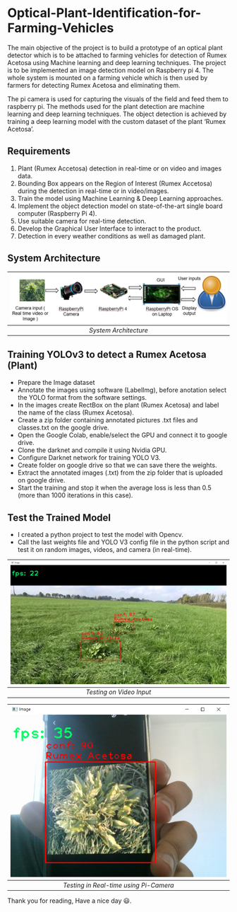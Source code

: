 # Optical-Plant-Identification-for-Farming-Vehicles
The main objective of the project is to build a prototype of an optical plant detector which is to be attached to farming vehicles for detection of Rumex Acetosa using Machine learning and deep learning techniques. The project is to be implemented an image detection model on Raspberry pi 4. The whole system is mounted on a farming vehicle which is then used by farmers for detecting Rumex Acetosa and eliminating them.

The pi camera is used for capturing the visuals of the field and feed them to raspberry pi. The methods used for the plant detection are machine learning and deep learning techniques. The object detection is achieved by training a deep learning model with the custom dataset of the plant ‘Rumex Acetosa’.

## Requirements
1. Plant (Rumex Accetosa) detection in real-time or on video and images data.
2. Bounding Box appears on the Region of Interest (Rumex Accetosa) during the detection in real-time or in video/images.
3. Train the model using Machine Learning & Deep Learning approaches.
4. Implement the object detection model on state-of-the-art single board computer (Raspberry Pi 4).
5. Use suitable camera for real-time detection.
6. Develop the Graphical User Interface to interact to the product.
7. Detection in every weather conditions as well as damaged plant.

## System Architecture
| <img src="./Images/Implemented System.PNG"> |
|:--:| 
| *System Architecture* |

## Training YOLOv3 to detect a Rumex Acetosa (Plant)
* Prepare the Image dataset
* Annotate the images using software (LabelImg), before anotation select the YOLO format from the software settings.
* In the images create RectBox on the plant (Rumex Acetosa) and label the name of the class (Rumex Acetosa). 
* Create a zip folder containing annotated pictures .txt files and classes.txt on the google drive.
* Open the Google Colab, enable/select the GPU and connect it to google drive.
* Clone the darknet and compile it using Nvidia GPU.
* Configure Darknet network for training YOLO V3.
* Create folder on google drive so that we can save there the weights.
* Extract the annotated images (.txt) from the zip folder that is uploaded on google drive.
* Start the training and stop it when the average loss is less than 0.5 (more than 1000 iterations in this case).

## Test the Trained Model
* I created a python project to test the model with Opencv.
* Call the last weights file and YOLO V3 config file in the python script and test it on random images, videos, and camera (in real-time).

| ![](Images/T11.png) | 
|:--:| 
| *Testing on Video Input* |

| ![](Images/T12.png) | 
|:--:| 
| *Testing in Real-time using Pi-Camera* |

Thank you for reading, Have a nice day :smiley:.
